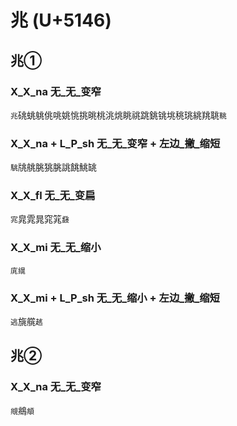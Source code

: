# 兆 (U+5146)

## 兆①

### X_X_na 无_无_变窄
`兆`䂪䖴䠷佻咷姚恌挑晀桃洮烑眺祧跳銚铫垗䄻珧絩䍮聎`鞉`

### X_X_na + L_P_sh 无_无_变窄 + 左边_撇_缩短
`駣`㸠䑬朓狣脁誂餆鮡罀

### X_X_fl 无_无_变扁
`宨`㿡雿晁窕筄`鼗`

### X_X_mi 无_无_缩小
`庣繉`

### X_X_mi + L_P_sh 无_无_缩小 + 左边_撇_缩短
`逃`旐艞`趒`

## 兆②

### X_X_na 无_无_变窄
`覜`鴵`頫`